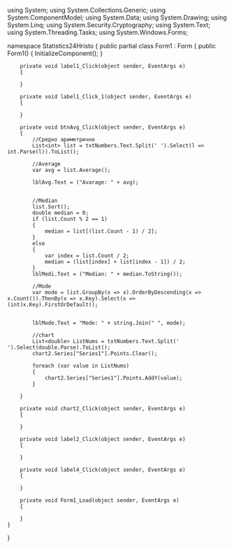 using System;
using System.Collections.Generic;
using System.ComponentModel;
using System.Data;
using System.Drawing;
using System.Linq;
using System.Security.Cryptography;
using System.Text;
using System.Threading.Tasks;
using System.Windows.Forms;

namespace Statistics24Hristo
{
    public partial class Form1 : Form
    {
        public Form1()
        {
            InitializeComponent();
        }

        private void label1_Click(object sender, EventArgs e)
        {
           
        }

        private void label1_Click_1(object sender, EventArgs e)
        {

        }

        private void btnAvg_Click(object sender, EventArgs e)
        {
            //Средно ариметрично
            List<int> list = txtNumbers.Text.Split(' ').Select(l => int.Parse(l)).ToList();

            //Average
            var avg = list.Average();

            lblAvg.Text = ("Avarage: " + avg);


            //Median
            list.Sort();
            double median = 0;
            if (list.Count % 2 == 1)
            {
                median = list[(list.Count - 1) / 2];
            }
            else
            {
                var index = list.Count / 2;
                median = (list[index] + list[index - 1]) / 2;
            }
            lblMedi.Text = ("Median: " + median.ToString());

            //Mode
            var mode = list.GroupBy(x => x).OrderByDescending(x => x.Count()).ThenBy(x => x.Key).Select(x => (int)x.Key).FirstOrDefault();


            lblMode.Text = "Mode: " + string.Join(" ", mode);

            //chart
            List<double> ListNums = txtNumbers.Text.Split(' ').Select(double.Parse).ToList();
            chart2.Series["Series1"].Points.Clear();

            foreach (var value in ListNums)
            {
                chart2.Series["Series1"].Points.AddY(value);
            }

        }

        private void chart2_Click(object sender, EventArgs e)
        {

        }

        private void label2_Click(object sender, EventArgs e)
        {

        }

        private void label4_Click(object sender, EventArgs e)
        {

        }

        private void Form1_Load(object sender, EventArgs e)
        {

        }
    }
}
